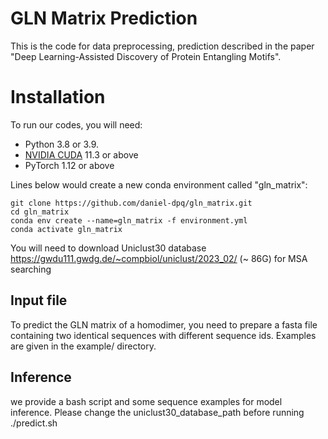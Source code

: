 # GLN Matrix Prediction
This is the code for data preprocessing, prediction described in the paper 
"Deep Learning-Assisted Discovery of Protein Entangling Motifs".

# Installation

To run our codes, you will need:
+ Python 3.8 or 3.9.
+ [NVIDIA CUDA](https://developer.nvidia.com/cuda-downloads) 11.3 or above
+ PyTorch 1.12 or above 

Lines below would create a new conda environment called "gln_matrix":

```shell
git clone https://github.com/daniel-dpq/gln_matrix.git
cd gln_matrix
conda env create --name=gln_matrix -f environment.yml
conda activate gln_matrix
```

You will need to download Uniclust30 database https://gwdu111.gwdg.de/~compbiol/uniclust/2023_02/ 
 (~ 86G) for MSA searching

## Input file

To predict the GLN matrix of a homodimer, you need to prepare a fasta file containing two identical 
sequences with different sequence ids. Examples are given in the example/ directory.

## Inference

we provide a bash script and some sequence examples for model inference. Please 
change the uniclust30_database_path before running ./predict.sh
